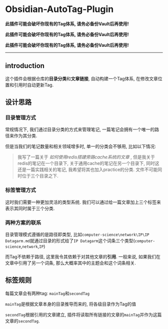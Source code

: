 # Obsidian-AutoTag-Plugin

**此插件可能会破坏你现有的Tag体系, 请务必备份Vault后再使用!**

**此插件可能会破坏你现有的Tag体系, 请务必备份Vault后再使用!**

**此插件可能会破坏你现有的Tag体系, 请务必备份Vault后再使用!**

---

## introduction

这个插件会根据仓库的**目录分类**和**文章链接**, 自动构建一个Tag体系, 在修改文章位置和引用时自动更新Tag. 

## 设计思路

### 目录管理方式

常规情况下, 我们通过目录分类的方式来管理笔记, 一篇笔记会拥有一个唯一的路径来作为其分类.

但是当我们的笔记数量和相关领域增多时, 单一的分类会不够用, 比如以下情况:
> 我写了一篇关于 *如何使用redis搭建旁路cache系统的文章* , 但是我关于redis的笔记在一个目录下, 关于通用cache的笔记在另一个目录下, 同时这还是一篇实践相关的笔记, 我希望将其也加入practice的分类. 文件不可能同时位于三个目录之下.

### 标签管理方式

这时我们需要一种更加灵活的类型系统. 我们可以通过给一篇文章加上三个标签来表示其同时属于三个分类.

### 两种方案的联系

目录管理模式遵循的是路径即类型, 比如`computer-science\network\IP\IP Datagarm.md`就通过目录的形式给了`IP Datagarm`这个词条三个类型(`computer-science`,`network`,`IP`)

而Tag不依赖于路径, 这里我令其依赖于对其他文章的**引用**. 一般来说, 如果我们在文章中引用了另一个词条, 那么大概率其中的主题会和这个词条相关.

## 标签规则

每篇文章会有两种tag: `mainTag`和`secondTag`

`mainTag`是根据文章本身的目录推导而来的, 将各级目录作为Tag的值

`secondTag`根据引用的文章建立, 插件将读取所有链接的文章的`mainTag`并作为这篇文章的`secondTag`.

